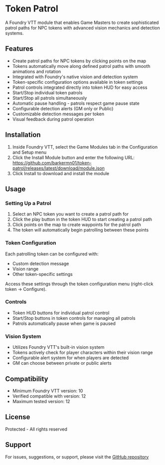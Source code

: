 # Token Patrol

A Foundry VTT module that enables Game Masters to create sophisticated patrol paths for NPC tokens with advanced vision mechanics and detection systems.

## Features

- Create patrol paths for NPC tokens by clicking points on the map
- Tokens automatically move along defined patrol paths with smooth animations and rotation
- Integrated with Foundry's native vision and detection system
- Token-specific configuration options available in token settings
- Patrol controls integrated directly into token HUD for easy access
- Start/Stop individual token patrols
- Start/Stop all patrols simultaneously
- Automatic pause handling - patrols respect game pause state
- Configurable detection alerts (GM only or Public)
- Customizable detection messages per token
- Visual feedback during patrol operation

## Installation

1. Inside Foundry VTT, select the Game Modules tab in the Configuration and Setup menu
2. Click the Install Module button and enter the following URL: https://github.com/barkermn01/token-patrol/releases/latest/download/module.json
3. Click Install to download and install the module

## Usage

### Setting Up a Patrol
1. Select an NPC token you want to create a patrol path for
2. Click the play button in the token HUD to start creating a patrol path
3. Click points on the map to create waypoints for the patrol path
4. The token will automatically begin patrolling between these points

### Token Configuration
Each patrolling token can be configured with:
- Custom detection message
- Vision range
- Other token-specific settings

Access these settings through the token configuration menu (right-click token → Configure).

### Controls
- Token HUD buttons for individual patrol control
- Start/Stop buttons in token controls for managing all patrols
- Patrols automatically pause when game is paused

### Vision System
- Utilizes Foundry VTT's built-in vision system
- Tokens actively check for player characters within their vision range
- Configurable alert system for when players are detected
- GM can choose between private or public alerts

## Compatibility

- Minimum Foundry VTT version: 10
- Verified compatible with version: 12
- Maximum tested version: 12

## License

Protected - All rights reserved

## Support

For issues, suggestions, or support, please visit the [GitHub repository](https://github.com/barkermn01/token-patrol)
